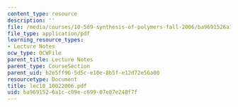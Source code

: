 ```yaml
---
content_type: resource
description: ''
file: /media/courses/10-569-synthesis-of-polymers-fall-2006/ba9691526a1cc09ec69907e87e248f7f_lec10_10022006.pdf
file_type: application/pdf
learning_resource_types:
- Lecture Notes
ocw_type: OCWFile
parent_title: Lecture Notes
parent_type: CourseSection
parent_uid: b2e5ff96-5d5c-e10e-8b5f-e12d72e56a00
resourcetype: Document
title: lec10_10022006.pdf
uid: ba969152-6a1c-c09e-c699-07e87e248f7f
---
```

